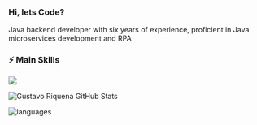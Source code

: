 ### Hi, lets Code? 

Java backend developer with six years of experience, proficient in Java microservices development and RPA
 
### ⚡ Main Skills
<p align="left">
<img src="https://skillicons.dev/icons?i=java,spring,hibernate,idea,git,gitlab,aws,docker,postgres,mysql,postman,jenkins&theme=light" />
</p>

![Gustavo Riquena GitHub Stats](https://github-readme-stats.vercel.app/api?username=Gussriquena&show_icons=true&title_color=5f3594&icon_color=5f3594)
 
![languages](https://github-readme-stats.vercel.app/api/top-langs/?username=Gussriquena&hide=scss&layout=compact&theme=light&title_color=5f3594)

<!--
**Gussriquena/Gussriquena** is a ✨ _special_ ✨ repository because its `README.md` (this file) appears on your GitHub profile.

Here are some ideas to get you started:

- 🔭 I’m currently working on ...
- 🌱 I’m currently learning ...
- 👯 I’m looking to collaborate on ...
- 🤔 I’m looking for help with ...
- 💬 Ask me about ...
- 📫 How to reach me: ...
- 😄 Pronouns: ...
- ⚡ Fun fact: ...
-->
